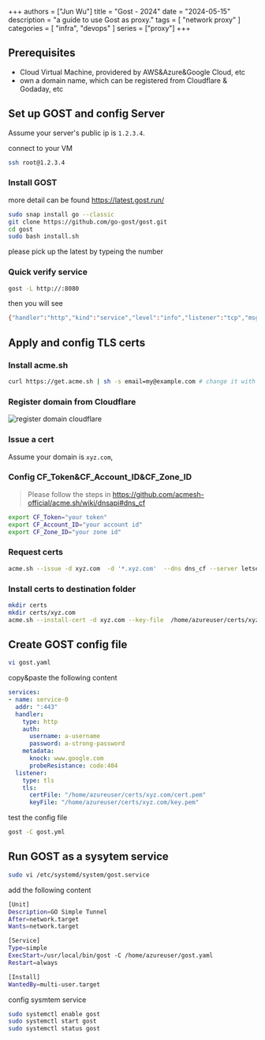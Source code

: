 +++
authors = ["Jun Wu"]
title = "Gost - 2024"
date = "2024-05-15"
description = "a guide to use Gost as proxy."
tags = [
    "network proxy"
]
categories = [
    "infra",
    "devops"
]
series = ["proxy"]
+++

## Prerequisites

- Cloud Virtual Machine, providered by AWS&Azure&Google Cloud, etc
- own a domain name, which can be registered from Cloudflare & Godaday, etc



## Set up GOST and config Server

Assume your server's public ip is `1.2.3.4`.

connect to your VM

```sh
ssh root@1.2.3.4
```

### Install GOST

more detail can be found https://latest.gost.run/


```sh
sudo snap install go --classic
git clone https://github.com/go-gost/gost.git
cd gost
sudo bash install.sh
```

please pick up the latest by typeing the number

### Quick verify service

```sh
gost -L http://:8080
```

then you will see 

```sh
{"handler":"http","kind":"service","level":"info","listener":"tcp","msg":"listening on [::]:8080/tcp","service":"service-0","time":"2024-05-15T02:05:04.697Z"}
```

## Apply and config TLS certs

### Install acme.sh

```sh
curl https://get.acme.sh | sh -s email=my@example.com # change it with your email
```

### Register domain from Cloudflare

![register domain cloudflare](/images/register-domain-cloudflare.png)

### Issue a cert

Assume your domain is `xyz.com`,

### Config CF_Token&CF_Account_ID&CF_Zone_ID

> Please follow the steps in https://github.com/acmesh-official/acme.sh/wiki/dnsapi#dns_cf

```sh
export CF_Token="your token"
export CF_Account_ID="your account id"
export CF_Zone_ID="your zone id"
```

### Request certs

```sh
acme.sh --issue -d xyz.com  -d '*.xyz.com'  --dns dns_cf --server letsencrypt
```

### Install certs to destination folder

```sh
mkdir certs
mkdir certs/xyz.com
acme.sh --install-cert -d xyz.com --key-file  /home/azureuser/certs/xyz.com/key.pem  --fullchain-file /home/azureuser/certs/xyz.com/cert.pem --ecc
```

## Create GOST config file

```sh
vi gost.yaml
```

copy&paste the following content

```yaml
services:
- name: service-0
  addr: ":443"
  handler:
    type: http
    auth:
      username: a-username
      password: a-strong-password
    metadata:
      knock: www.google.com
      probeResistance: code:404
  listener:
    type: tls
    tls:
      certFile: "/home/azureuser/certs/xyz.com/cert.pem"
      keyFile: "/home/azureuser/certs/xyz.com/key.pem"
```

test the config file

```sh
gost -C gost.yml
```


## Run GOST as a sysytem service

```sh
sudo vi /etc/systemd/system/gost.service
```

add the following content

```sh
[Unit]
Description=GO Simple Tunnel
After=network.target
Wants=network.target

[Service]
Type=simple
ExecStart=/usr/local/bin/gost -C /home/azureuser/gost.yaml
Restart=always

[Install]
WantedBy=multi-user.target
```

config sysmtem service

```sh
sudo systemctl enable gost
sudo systemctl start gost
sudo systemctl status gost
```



